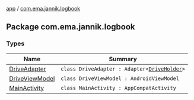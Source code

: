 [app](../index.md) / [com.ema.jannik.logbook](./index.md)

## Package com.ema.jannik.logbook

### Types

| Name | Summary |
|---|---|
| [DriveAdapter](-drive-adapter/index.md) | `class DriveAdapter : Adapter<`[`DriveHolder`](-drive-adapter/-drive-holder/index.md)`>` |
| [DriveViewModel](-drive-view-model/index.md) | `class DriveViewModel : AndroidViewModel` |
| [MainActivity](-main-activity/index.md) | `class MainActivity : AppCompatActivity` |
